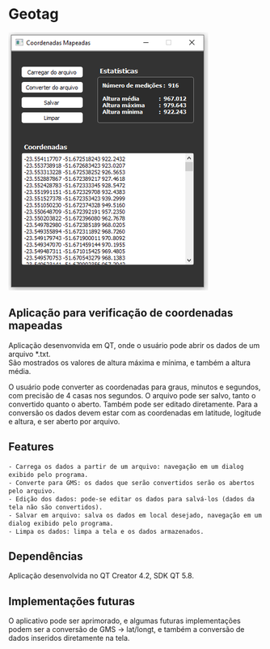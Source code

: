 # Geotag

![](https://github.com/diogo0001/geotag/blob/master/app_ui.PNG)

## Aplicação para verificação de coordenadas mapeadas

Aplicação desenvonvida em QT, onde o usuário pode abrir os dados de um arquivo *.txt.  
São mostrados os valores de altura máxima e mínima, e também a altura média.

O usuário pode converter as coordenadas para graus, minutos e segundos, com precisão de 4 casas nos segundos.
O arquivo pode ser salvo, tanto o convertido quanto o aberto. Também pode ser editado diretamente.
Para a conversão os dados devem estar com as coordenadas em latitude, logitude e altura, e ser aberto por arquivo.

## Features
  
    - Carrega os dados a partir de um arquivo: navegação em um dialog exibido pelo programa.
    - Converte para GMS: os dados que serão convertidos serão os abertos pelo arquivo.
    - Edição dos dados: pode-se editar os dados para salvá-los (dados da tela não são convertidos).
    - Salvar em arquivo: salva os dados em local desejado, navegação em um dialog exibido pelo programa.
    - Limpa os dados: limpa a tela e os dados armazenados.
    
## Dependências

  Aplicação desenvolvida no QT Creator 4.2, SDK QT 5.8.
  
## Implementações futuras

O aplicativo pode ser aprimorado, e algumas futuras implementações podem ser a conversão de GMS -> lat/longt, 
e também a conversão de dados inseridos diretamente na tela. 


